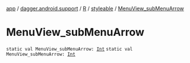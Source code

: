 [app](../../../index.md) / [dagger.android.support](../../index.md) / [R](../index.md) / [styleable](index.md) / [MenuView_subMenuArrow](./-menu-view_sub-menu-arrow.md)

# MenuView_subMenuArrow

`static val MenuView_subMenuArrow: `[`Int`](https://kotlinlang.org/api/latest/jvm/stdlib/kotlin/-int/index.html)
`static val MenuView_subMenuArrow: `[`Int`](https://kotlinlang.org/api/latest/jvm/stdlib/kotlin/-int/index.html)